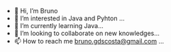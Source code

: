 - 👋 Hi, I’m Bruno
- 👀 I’m interested in Java and Pyhton ...
- 🌱 I’m currently learning Java...
- 💞️ I’m looking to collaborate on new knowledges...
- 📫 How to reach me bruno.gdscosta@gmail.com ...

<!---
Bruno-Gdos/Bruno-Gdos is a ✨ special ✨ repository because its `README.md` (this file) appears on your GitHub profile.
You can click the Preview link to take a look at your changes.
--->
